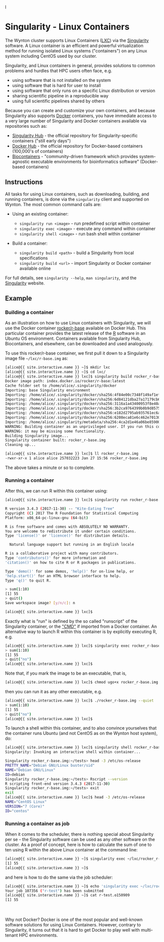 l
# Singularity - Linux Containers

The Wynton cluster supports Linux Containers ([LXC]) via the [Singularity] software.  A Linux container is an efficient and powerful virtualization method for running isolated Linux systems ("containers") on any Linux system including CentOS used by our cluster.

Singularity, and Linux containers in general, provides solutions to common problems and hurdles that HPC users often face, e.g.

* using software that is not installed on the system
* using software that is hard for user to install
* using software that only runs on a specific Linux distribution or version
* sharing scientific pipeline in a reproducible way
* using full scientific pipelines shared by others

Because you can create and customize your own containers, and because Singularity also supports [Docker] containers, you have immediate access to a very large number of Singularity and Docker containers available via repositories such as:

* [Singularity Hub](https://singularity-hub.org/collections) - the official repository for Singularity-specific containers ("still early days")
* [Docker Hub](https://hub.docker.com/explore/) - the official repository for Docker-based containers (100,000's of containers)
* [Biocontainers](https://biocontainers.pro/) - "community-driven framework which provides system-agnostic executable environments for bioinformatics software" (Docker-based containers)



## Instructions

All tasks for using Linux containers, such as downloading, building, and running containers, is done via the `singularity` client and supported on Wynton.  The most common command calls are:

* Using an existing container:
  - `singularity run <image>` - run predefined script within container
  - `singularity exec <image>` - execute any command within container
  - `singularity shell <image>` - run bash shell within container

* Build a container:
  - `singularity build <path>` - build a Singularity from local specifications
  - `singularity build <url>` - import Singularity or Docker container available online

For full details, see `singularity --help`, `man singularity`, and the [Singularity] website.


## Example

### Building a container

As an illustration on how to use Linux containers with Singularity, we will use the Docker container [rocker/r-base] available on Docker Hub.  This particular container provides the latest release of the [R] software in an Ubuntu OS environment.  Containers available from Singularity Hub, Biocontainers, and elsewhere, can be downloaded and used analogously.

To use this rocker/r-base container, we first pull it down to a Singularity image file `~/lxc/r-base.img` as:

```sh
[alice@{{ site.interactive.name }} ~]$ mkdir lxc
[alice@{{ site.interactive.name }} ~]$ cd lxc/
[alice@{{ site.interactive.name }} lxc]$ singularity build rocker_r-base.img docker://rocker/r-base
Docker image path: index.docker.io/rocker/r-base:latest
Cache folder set to /home/alice/.singularity/docker
Importing: base Singularity environment
Importing: /home/alice/.singularity/docker/sha256:4f84e00c7348f149af1ef748d8431d9754bd3245ec4d6ddf73adf2952c4e4be4.tar.gz
Importing: /home/alice/.singularity/docker/sha256:6d84121dba27a17179cb6c24cd91cf109b77d6ce8d2f1cf0612fa1526a0b51e8.tar.gz
Importing: /home/alice/.singularity/docker/sha256:3116a1a43400953f8e40a137611c4999210ef7aa05a24a65d2c8c51b6d291978.tar.gz
Importing: /home/alice/.singularity/docker/sha256:3b2ca9764399b0b9d8575060bccf94b9d9c8619c2ecb4285f63923c3e9db5702.tar.gz
Importing: /home/alice/.singularity/docker/sha256:e182d2795ab935761ec6a8c7361055d2bc634fca704cf460069a2bac63510626.tar.gz
Importing: /home/alice/.singularity/docker/sha256:6208eca81e6c462e7013014477ae4454a09257644ed2131601bd4a6a80526961.tar.gz
Importing: /home/alice/.singularity/metadata/sha256:4ca2d1e46a06be85900f2c56d14208e5563a3ba1a0412b4c5e092b71d80fcf1f.tar.gz
WARNING: Building container as an unprivileged user. If you run this container as root
WARNING: it may be missing some functionality.
Building Singularity image...
Singularity container built: rocker_r-base.img
Cleaning up...

[alice@{{ site.interactive.name }} lxc]$ ll rocker_r-base.img 
-rwxr-xr-x 1 alice alice 257032223 Jan 27 15:56 rocker_r-base.img
```

The above takes a minute or so to complete.


### Running a container

After this, we can run R within this container using:
```sh
[alice@{{ site.interactive.name }} lxc]$ singularity run rocker_r-base.img

R version 3.4.3 (2017-11-30) -- "Kite-Eating Tree"
Copyright (C) 2017 The R Foundation for Statistical Computing
Platform: x86_64-pc-linux-gnu (64-bit)

R is free software and comes with ABSOLUTELY NO WARRANTY.
You are welcome to redistribute it under certain conditions.
Type 'license()' or 'licence()' for distribution details.

  Natural language support but running in an English locale

R is a collaborative project with many contributors.
Type 'contributors()' for more information and
'citation()' on how to cite R or R packages in publications.

Type 'demo()' for some demos, 'help()' for on-line help, or
'help.start()' for an HTML browser interface to help.
Type 'q()' to quit R.

> sum(1:10)
[1] 55
> quit()
Save workspace image? [y/n/c]: n

[alice@{{ site.interactive.name }} lxc]$ 
```

Exactly what is "run" is defined by the so called "runscript" of the Singularity container, or the ["CMD"](https://hub.docker.com/r/rocker/r-base/~/dockerfile/) if imported from a Docker container.  An alternative way to launch R within this container is by explicitly executing R, e.g.
```sh
[alice@{{ site.interactive.name }} lxc]$ singularity exec rocker_r-base.img R --quiet
> sum(1:10)
[1] 55
> quit("no")
[alice@{{ site.interactive.name }} lxc]$ 
```

Note that, if you mark the image to be an executable, that is,
```sh
[alice@{{ site.interactive.name }} lxc]$ chmod ugo+x rocker_r-base.img
```
then you can run it as any other executable, e.g.
```sh
[alice@{{ site.interactive.name }} lxc]$ ./rocker_r-base.img --quiet
> sum(1:10)
[1] 55
> quit("no")
[alice@{{ site.interactive.name }} lxc]$ 								
```

To launch a shell within this container, and to also convince yourselves that the container runs Ubuntu (and not CentOS as on the Wynton host system), do:
```sh
[alice@{{ site.interactive.name }} lxc]$ singularity shell rocker_r-base.img
Singularity: Invoking an interactive shell within container...

Singularity rocker_r-base.img:~/tests> head -3 /etc/os-release
PRETTY_NAME="Debian GNU/Linux buster/sid"
NAME="Debian GNU/Linux"
ID=debian
Singularity rocker_r-base.img:~/tests> Rscript --version
R scripting front-end version 3.4.3 (2017-11-30)
Singularity rocker_r-base.img:~/tests> exit
exit
[alice@{{ site.interactive.name }} lxc]$ head -3 /etc/os-release
NAME="CentOS Linux"
VERSION="7 (Core)"
ID="centos"
```

### Running a container as job

When it comes to the scheduler, there is nothing special about Singularity per se - the Singularity software can be used as any other software on the cluster.  As a proof of concept, here is how to calculate the sum of one to ten using R within the above Linux container at the command line:
```sh
[alice@{{ site.interactive.name }} ~]$ singularity exec ~/lxc/rocker_r-base.img Rscript -e "sum(1:10)"
[1] 55
[alice@{{ site.interactive.name }} ~]$
```
and here is how to do the same via the job scheduler:
```sh
[alice@{{ site.interactive.name }} ~]$ echo 'singularity exec ~/lxc/rocker_r-base.img Rscript -e "sum(1:10)"' | qsub -cwd -j yes -N r-test
Your job 107356 ("r-test") has been submitted
[alice@{{ site.interactive.name }} ~]$ cat r-test.o150909
[1] 55
```


<br>
<br>
<div class="alert alert-info" role="alert">
Why not Docker? Docker is one of the most popular and well-known software solutions for using Linux Containers. However, contrary to Singularity, it turns out that it is hard to get Docker to play well with multi-tenant HPC environments.
</div>


[LXC]: https://en.wikipedia.org/wiki/LXC
[Singularity]: http://singularity.lbl.gov/
[Docker]: https://www.docker.com/
[Docker Hub]: https://hub.docker.com/
[rocker/r-base]: https://hub.docker.com/r/rocker/r-base/
[R]: https://www.r-project.org/

